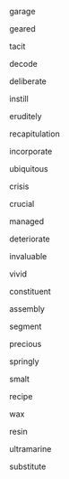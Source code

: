 garage

geared

tacit

decode

deliberate

instill

eruditely

recapitulation

incorporate

ubiquitous

crisis

crucial

managed

deteriorate

invaluable

vivid

constituent

assembly

segment

precious

springly

smalt

recipe

wax

resin

ultramarine

substitute
